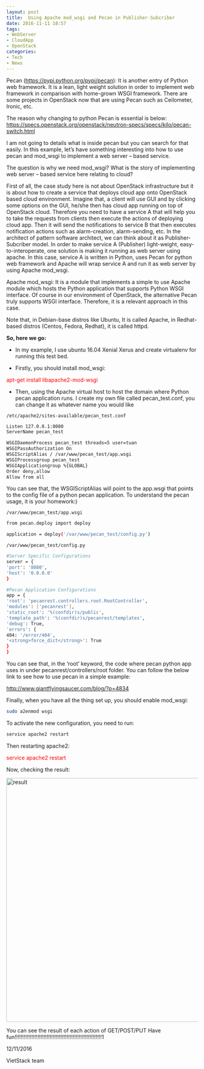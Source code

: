 ```yaml
---
layout: post
title:  Using Apache mod_wsgi and Pecan in Publisher-Subcriber
date: 2016-11-11 18:57
tags:
- WebServer
- CloudApp
- OpenStack
categories:
- Tech
- News
---
```

Pecan (https://pypi.python.org/pypi/pecan): It is another entry of Python web framework. It is a lean, light weight solution in order to implement web framework in comparison with home-grown WSGI framework. There are some projects in OpenStack now that are using Pecan such as Ceilometer, Ironic, etc.

The reason why changing to python Pecan is essential is below:
https://specs.openstack.org/openstack/neutron-specs/specs/kilo/pecan-switch.html

I am not going to details what is inside pecan but you can search for that easily. In this example, let’s have something interesting into how to use pecan and mod_wsgi to implement a web server – based service.

The question is why we need mod_wsgi? What is the story of implementing web server – based service here relating to cloud?

First of all, the case study here is not about OpenStack infrastructure but it is about how to create a service that deploys cloud app onto OpenStack based cloud environment. Imagine that, a client will use GUI and by clicking some options on the GUI, he/she then has cloud app running on top of OpenStack cloud. Therefore you need to have a service A that will help you to take the requests from clients then execute the actions of deploying cloud app. Then it will send the notifications to service B that then executes notification actions such as alarm-creation, alarm-sending, etc. In the architect of pattern software architect, we can think about it as Publisher-Subcriber model. In order to make service A (Publisher) light-weight, easy-to-interoperate, one solution is making it running as web server using apache. In this case, service A is written in Python, uses Pecan for python web framework and Apache will wrap service A and run it as web server by using Apache mod_wsgi.

Apache mod_wsgi: It is a module that implements a simple to use Apache module which hosts the Python application that supports Python WSGI interface. Of course in our environment of OpenStack, the alternative Pecan truly supports WSGI interface. Therefore, it is a relevant approach in this case.

Note that, in Debian-base distros like Ubuntu, It is called Apache, in Redhat-based distros (Centos, Fedora, Redhat), it is called httpd.

<strong>So, here we go:</strong>

<ul>
<li>In my example, I use ubuntu 16.04 Xenial Xerus and create virtualenv for running this test bed.</p></li>
<li><p>Firstly, you should install mod_wsgi:</p></li>
</ul>

<p><span style="color:#ff0000;">apt-get install libapache2-mod-wsgi</span>

<ul>
<li>Then, using the Apache virtual host to host the domain where Python pecan application runs. I create my own file called pecan_test.conf, you can change it as whatever name you would like</li>
</ul>

`/etc/apache2/sites-available/pecan_test.conf`

```sh
Listen 127.0.0.1:8080
ServerName pecan_test

WSGIDaemonProcess pecan_test threads=5 user=tuan
WSGIPassAuthorization On
WSGIScriptAlias / /var/www/pecan_test/app.wsgi
WSGIProcessgroup pecan_test
WSGIApplicationgroup %{GLOBAL}
Order deny,allow
Allow from all
```

You can see that, the WSGIScriptAlias will point to the app.wsgi that points to the config file of a python pecan application. To understand the pecan usage, it is your homework:)

`/var/www/pecan_test/app.wsgi`

```sh
from pecan.deploy import deploy

application = deploy('/var/www/pecan_test/config.py')
```

`/var/www/pecan_test/config.py`

```sh
#Server Specific Configurations
server = {
'port': '8080',
'host': '0.0.0.0'
}

#Pecan Application Configurations
app = {
'root': 'pecanrest.controllers.root.RootController',
'modules': ['pecanrest'],
'static_root': '%(confdir)s/public',
'template_path': '%(confdir)s/pecanrest/templates',
'debug': True,
'errors': {
404: '/error/404',
'<strong>force_dict</strong>': True
}
}
```

You can see that, in the ‘root’ keyword, the code where pecan python app uses in under pecanrest/controllers/root folder. You can follow the below link to see how to use pecan in a simple example:

http://www.giantflyingsaucer.com/blog/?p=4834

Finally, when you have all the thing set up, you should enable mod_wsgi:

```sh
sudo a2enmod wsgi
```


To activate the new configuration, you need to run:

```sh 
service apache2 restart
```

Then restarting apache2:

<span style="color:#ff0000;">service apache2 restart</span>

Now, checking the result:

<img class="alignnone size-full wp-image-1063" src="https://vietstack.files.wordpress.com/2016/11/result.png" alt="result" width="8900" height="640" />

You can see the result of each action of GET/POST/PUT
Have fun!!!!!!!!!!!!!!!!!!!!!!!!!!!!!!!!!!!!!!!!!!!!!!!!!!!!!!!!!1

12/11/2016

VietStack team
